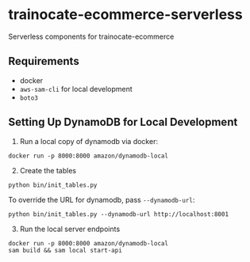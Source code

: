 # trainocate-ecommerce-serverless

Serverless components for trainocate-ecommerce

## Requirements

* docker
* `aws-sam-cli` for local development
* `boto3`

## Setting Up DynamoDB for Local Development

1. Run a local copy of dynamodb via docker:

```
docker run -p 8000:8000 amazon/dynamodb-local
```

2. Create the tables

```
python bin/init_tables.py
```

To override the URL for dynamodb, pass `--dynamodb-url`:

```
python bin/init_tables.py --dynamodb-url http://localhost:8001
```

3. Run the local server endpoints

```
docker run -p 8000:8000 amazon/dynamodb-local
sam build && sam local start-api
```
